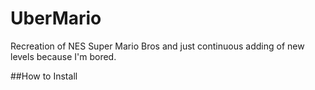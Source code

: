 # UberMario
Recreation of NES Super Mario Bros and just continuous adding of new levels because I'm bored.

##How to Install
